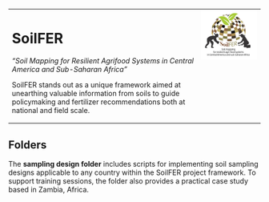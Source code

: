 <table style="width: 100%;">
  <tr>
    <td style="text-align: left; vertical-align: top; width: 75%;">
      <h1>SoilFER</h1>
      <p><em>“Soil Mapping for Resilient Agrifood Systems in Central America and Sub-Saharan Africa”</em></p>
      <p>SoilFER stands out as a unique framework aimed at unearthing valuable information from soils to guide policymaking and fertilizer recommendations both at national and field scale.</p>
    </td>
    <td style="text-align: right; vertical-align: top; width: 25%;">
      <img src="img/logo_soilfer.jpg" alt="SoilFER Logo" width="300px">
    </td>
  </tr>
</table>

## Folders

The **sampling design folder** includes scripts for implementing soil sampling designs applicable to any country within the SoilFER project framework. To support training sessions, the folder also provides a practical case study based in Zambia, Africa.
